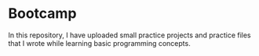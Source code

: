 # Bootcamp


In this repository, I have uploaded small practice projects and practice files that I wrote while learning basic programming concepts.
